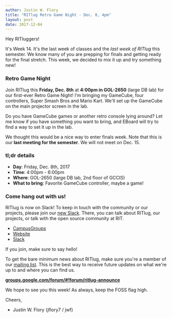 ```yaml
---
author: Justin W. Flory
title: "RITlug Retro Game Night - Dec. 8, 4pm"
layout: post
date: 2017-12-04
---
```


Hey RITluggers!

It's Week 14. It's the last week of classes and the _last week of RITlug_ this
semester. We know many of you are prepping for finals and getting ready for the
final stretch. This week, we decided to mix it up and try something new!


### Retro Game Night

Join RITlug this **Friday, Dec. 8th** at **4:00pm in GOL-2650** (large DB lab)
for our first-ever Retro Game Night! I'm bringing my GameCube, four controllers,
Super Smash Bros and Mario Kart. We'll set up the GameCube on the main projector
screen in the lab.

Do you have GameCube games or another retro console lying around? Let me know if
you have something you want to bring, and EBoard will try to find a way to set
it up in the lab.

We thought this would be a nice way to enter finals week. Note that this is our
**last meeting for the semester**. We will not meet on Dec. 15.


### tl;dr details

* **Day**: Friday, Dec. 8th, 2017
* **Time**: 4:00pm - 6:00pm
* **Where**: GOL-2650 (large DB lab, 2nd floor of GCCIS)
* **What to bring**: Favorite GameCube controller, maybe a game!


### Come hang out with us!

RITlug is now on Slack! To keep in touch with the community or our projects,
please join our [new Slack](https://rit-lug.slack.com/signup). There, you can
talk about RITlug, our projects, or talk with the open source community at RIT.

* [CampusGroups](https://campusgroups.rit.edu/student_community?club_id=16071 "
RITlug on CampusGroups")
* [Website](http://ritlug.com "RIT Linux Users Group website")
* [Slack](https://rit-lug.slack.com/signup "Join the RITlug Slack")

If you join, make sure to say hello!

To get the bare minimum news about RITlug, make sure you're a member of our
[mailing list]({{site.social.mailinglist}} "RITlug 
mailing list - Google Groups"). This is the best way to receive future updates
on what we're up to and where you can find us.

**[groups.google.com/forum/#!forum/ritlug-announce]({{site.social.mailinglist}} "RITlug mailing list - Google Groups")**


We hope to see you this week! As always, keep the FOSS flag high.


Cheers,
- Justin W. Flory (jflory7 / jwf)
